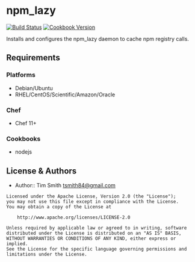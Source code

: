# npm_lazy
[![Build Status](https://travis-ci.org/tas50/chef-npm_lazy.svg?branch=master)](https://travis-ci.org/tas50/chef-npm_lazy) [![Cookbook Version](https://img.shields.io/cookbook/v/npm_lazy.svg)](https://supermarket.chef.io/cookbooks/npm_lazy)

Installs and configures the npm_lazy daemon to cache npm registry calls.

## Requirements
### Platforms
- Debian/Ubuntu
- RHEL/CentOS/Scientific/Amazon/Oracle

### Chef
- Chef 11+

### Cookbooks
- nodejs


## License & Authors
- Author:: Tim Smith [tsmith84@gmail.com](mailto:tsmith84@gmail.com)

```text
Licensed under the Apache License, Version 2.0 (the "License");
you may not use this file except in compliance with the License.
You may obtain a copy of the License at

    http://www.apache.org/licenses/LICENSE-2.0

Unless required by applicable law or agreed to in writing, software
distributed under the License is distributed on an "AS IS" BASIS,
WITHOUT WARRANTIES OR CONDITIONS OF ANY KIND, either express or implied.
See the License for the specific language governing permissions and
limitations under the License.
```
